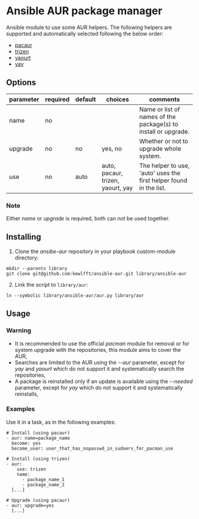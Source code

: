 # Ansible AUR package manager
Ansible module to use some AUR helpers. The following helpers are supported and automatically selected following the below order:
- [pacaur](https://github.com/rmarquis/pacaur)
- [trizen](https://github.com/trizen/trizen)
- [yaourt](https://github.com/archlinuxfr/yaourt)
- [yay](https://github.com/Jguer/yay)

## Options
|parameter|required |default |choices                           |comments|
|---      |---      |---     |---                               |---|
|name     |no       |        |                                  |Name or list of names of the package(s) to install or upgrade.|
|upgrade  |no       |no      |yes, no                           |Whether or not to upgrade whole system.|
|use      |no       |auto    |auto, pacaur, trizen, yaourt, yay |The helper to use, 'auto' uses the first helper found in the list.|

### Note
Either *name* or *upgrade* is required, both can not be used together.

## Installing
1. Clone the *ansibe-aur* repository in your playbook custom-module directory:
```
mkdir --parents library
git clone git@github.com:kewlfft/ansible-aur.git library/ansible-aur
```

2. Link the script to `library/aur`:
```
ln --symbolic library/ansible-aur/aur.py library/aur
```

## Usage
### Warning
* It is recommended to use the official *pacman* module for removal or for system upgrade with the repositories, this module aims to cover the AUR,
* Searches are limited to the AUR using the *--aur* parameter, except for *yay* and *yaourt* which do not support it and systematically search the repositories,
* A package is reinstalled only if an update is available using the *--needed* parameter, except for *yay* which do not support it and systematically reinstalls,

### Examples
Use it in a task, as in the following examples:
```
# Install (using pacaur)
- aur: name=package_name
  become: yes
  become_user: user_that_has_nopasswd_in_sudoers_for_pacman_use

# Install (using trizen)
- aur:
    use: trizen
    name:
      - package_name_1
      - package_name_2 
  [...]

# Upgrade (using pacaur)
- aur: upgrade=yes
  [...]
```
